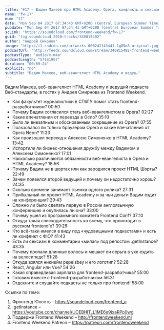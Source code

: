 ```yaml
---
title: "#17 – Вадим Макеев про HTML Academy, Opera, конфликты и сексизм"
name: "fw-17"
num: "17"
date: "Mon Sep 04 2017 07:34:43 GMT+0200 (Central European Summer Time)"
pubdate: "Mon Sep 04 2017 07:34:43 GMT+0200 (Central European Summer Time)"
scLink: "https://soundcloud.com/frontend-weekend/fw-17"
guid: "tag:soundcloud,2010:tracks/340815492"
author: "Андрей Смирнов"
image: "http://i1.sndcdn.com/artworks-000241143441-1g85n8-original.jpg"
podcastUrl: "http://feeds.soundcloud.com/stream/340815492-frontend-weekend-fw-17.m4a"
podcastType: "audio/x-m4a"
podcastLength: "57181907"
duration: "00:59:24"
explicit: "no"
subtitle: "Вадим Макеев, веб-евангелист HTML Academy и ведущ…"
---
```

Вадим Макеев, веб-евангелист HTML Academy и ведущий подкаста Веб-стандарты, в гостях у Андрея Смирнова из Frontend Weekend.

- Как факультет журналистики в СПбГУ помог стать frontend-разработчиком? 00:50
- Почему Вадим согласился стать веб-евангелистом в Opera? 02:27
- Какие впечатления от переезда в Осло? 05:10
- Было ли внезапным и обоснованным сокращение из Opera? 07:55 
- Пользовался ли только браузером Opera и какие впечатления от Opera Neon? 11:23
- Как произошел переход к Алексею Симоненко в HTML Academy? 13:42
- Испортили ли бизнес-отношения дружбу между Вадимом и Алексеем Симоненко? 17:01
- Насколько различаются обязанности веб-евангелиста в Opera и HTML Academy? 18:56
- Почему Вадим не в шортах или как зародился проект HTML Шорты? 22:49
- Зачем появился второй ведущий и почему он недостаточно хорош? 24:35
- Сколько времени занимает съемка одного ролика? 27:31
- Прибыльный ли проект HTML Academy и за чьи деньги Вадим ездит на конференции? 29:43
- Сложно ли было сделать первую в России англоязычную конференцию и окупилась ли она? 33:00
- Почему ушел из программного комитета Frontend Conf? 37:10
- Откуда такая снисходительность ко всему, что происходит в русском frontend’е? 39:26
- Кто всё-таки имелся в виду под «чудовищными подкастами» и есть ли конфликт с ФЮ? 41:43
- Есть ли сексизм в комментарии «милая» под репостом .getInstance? 43:35
- Почему пропали длинные волосы и мешает ли серьга в ухе ездить на велосипеде? 51:28
- Откуда взялся никнейм pepelsbey и его логотип? 52:28
- React, Angular или Vue? 54:26
- Какая справедливая зарплата для frontend-разработчика? 55:00 
- Готовим вместе с frontend-разработчиком 56:31
- Отдохните и слушайте подкасты не только про frontend! 58:00

Ссылки по теме: 
1) Фронтенд Юность – https://soundcloud.com/frontend_u
2) .getInstance – https://youtube.com/channel/UCEBHlT_L1ME6e9ixaRPp0wg
3) Поддержи Frontend Weekend – http://frontendweekend.ml
4) Frontend Weekend Patreon – https://patreon.com/frontendweekend